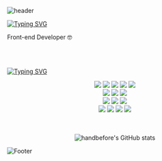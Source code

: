 ![header](https://capsule-render.vercel.app/api?type=Wave&color=F1E1A6&height=300&section=header&text=GITHUB&fontSize=70&animation=fadeIn&fontColor=f7f5f5&stroke=363636)


[![Typing SVG](https://readme-typing-svg.demolab.com/?lines=Introduction...🙋🏻‍♀️;소개...🙋🏻‍♀️)](https://git.io/typing-svg)
<p>Front-end Developer 🤓</p>
</br>
</br>

[![Typing SVG](https://readme-typing-svg.demolab.com/?lines=Skill...✏️;기술...✏️)](https://git.io/typing-svg)


<div align=center>
<img src="https://img.shields.io/badge/html5-%23E34F26.svg?&style=for-the-badge&logo=html5&logoColor=white" /> <img src="https://img.shields.io/badge/css3-%231572B6.svg?&style=for-the-badge&logo=css3&logoColor=white" /> <img src="https://img.shields.io/badge/javascript-%23F7DF1E.svg?&style=for-the-badge&logo=javascript&logoColor=black" /> 	<img src="https://img.shields.io/badge/typescript-%233178C6.svg?&style=for-the-badge&logo=typescript&logoColor=white" /> 
  <img src="https://img.shields.io/badge/tailwind%20css-%2338B2AC.svg?&style=for-the-badge&logo=tailwind%20css&logoColor=white" /> 	
</br>
<img src="https://img.shields.io/badge/react-%2361DAFB.svg?&style=for-the-badge&logo=react&logoColor=black" /> <img src="https://img.shields.io/badge/react%20router-%23CA4245.svg?&style=for-the-badge&logo=react%20router&logoColor=white" /> <img src="https://img.shields.io/badge/next.js-%23000000.svg?&style=for-the-badge&logo=next.js&logoColor=white" />
 </br> 
<img src="https://img.shields.io/badge/github%20actions-%232088FF.svg?&style=for-the-badge&logo=github%20actions&logoColor=white" /> <img src="https://img.shields.io/badge/docker-%232496ED.svg?&style=for-the-badge&logo=docker&logoColor=white" /> 	<img src="https://img.shields.io/badge/vercel-%23000000.svg?&style=for-the-badge&logo=vercel&logoColor=white" />
</br>
<img src="https://img.shields.io/badge/figma-%23F24E1E.svg?&style=for-the-badge&logo=figma&logoColor=white" /> <img src="https://img.shields.io/badge/github-%23181717.svg?&style=for-the-badge&logo=github&logoColor=white" /> <img src="https://img.shields.io/badge/notion-%23000000.svg?&style=for-the-badge&logo=notion&logoColor=white" /> <img src="https://img.shields.io/badge/slack-%234A154B.svg?&style=for-the-badge&logo=slack&logoColor=white" />
</div>
</br>
</br>

<div align=center>
  

![handbefore's GitHub stats](https://github-readme-stats.vercel.app/api?username=handbefore&show_icons=true&theme=graywhite)
</div>

![Footer](https://capsule-render.vercel.app/api?type=waving&color=F1E1A6&height=200&section=footer)
